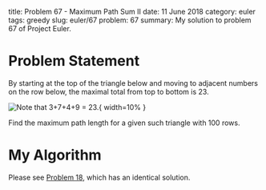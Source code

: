 title: Problem 67 - Maximum Path Sum II
date: 11 June 2018
category: euler
tags: greedy
slug: euler/67
problem: 67
summary: My solution to problem 67 of Project Euler.

# Problem Statement

By starting at the top of the triangle below and moving to adjacent numbers on the row below, the maximal total from top to bottom is 23.

![Note that $3+7+4+9 = 23$.](../../figures/euler-18-triangle.png){ width=10% }

Find the maximum path length for a given such triangle with 100 rows.

# My Algorithm

Please see [Problem 18](../18/), which has an identical solution.